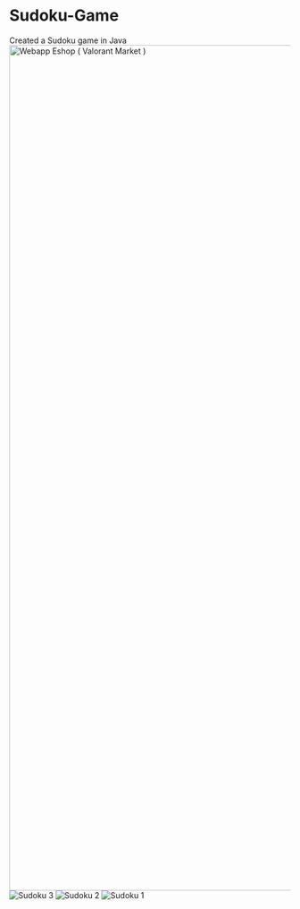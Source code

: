 # Sudoku-Game
Created a Sudoku game in Java
<img width="1512" alt="Webapp Eshop ( Valorant Market )" src="https://github.com/jaypetan/Sudoku-Game/assets/152462664/6a7c0da7-3b11-4f91-a9af-9f486f7ad625">
![Sudoku 3](https://github.com/jaypetan/Sudoku-Game/assets/152462664/6a7c0da7-3b11-4f91-a9af-9f486f7ad625)
![Sudoku 2](https://github.com/jaypetan/Sudoku-Game/assets/152462664/970a0a57-c940-46cc-b257-289e2540cd49)
![Sudoku 1](https://github.com/jaypetan/Sudoku-Game/assets/152462664/c140596f-6677-4dcb-b5c0-c14333bffc92)
